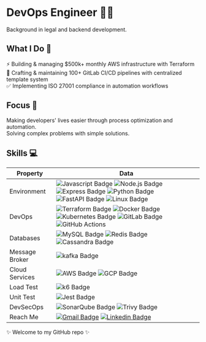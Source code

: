 # DevOps Engineer 👨‍💻
Background in legal and backend development. 

## What I Do 🚀
⚡ Building & managing $500k+ monthly AWS infrastructure with Terraform  
🔄 Crafting & maintaining 100+ GitLab CI/CD pipelines with centralized template system  
✅ Implementing ISO 27001 compliance in automation workflows  

## Focus 🎯
Making developers' lives easier through process optimization and automation.  
Solving complex problems with simple solutions.

##  Skills 💻
| Property       | Data                                                                                                                                                                                                                                                                                                                                                                                                                                                                                                                                                                                                                                                   |
| -------------- | ------------------------------------------------------------------------------------------------------------------------------------------------------------------------------------------------------------------------------------------------------------------------------------------------------------------------------------------------------------------------------------------------------------------------------------------------------------------------------------------------------------------------------------------------------------------------------------------------------------------------------------------------------ |
| Environment    | ![Javascript Badge](https://img.shields.io/badge/-JavaScript-F7DF1E?style=flat&logo=Javascript&logoColor=white) ![Node.js Badge](https://img.shields.io/badge/-Nodejs-5FA04E?style=flat&logo=nodedotjs&logoColor=white) ![Express Badge](https://img.shields.io/badge/-Express-lightgray?style=flat&logo=express&logoColor=white) ![Python Badge](https://img.shields.io/badge/-Python-3776AB?style=flat&logo=python&logoColor=white) ![FastAPI Badge](https://img.shields.io/badge/-FastAPI-009688?style=flat&logo=fastapi&logoColor=white) ![Linux Badge](https://img.shields.io/badge/-Linux-FCC624?style=flat&logo=linux&logoColor=white) |
| DevOps         | ![Terraform Badge](https://img.shields.io/badge/-Terraform-844FBA?style=flat&logo=terraform&logoColor=white)  ![Docker Badge](https://img.shields.io/badge/-Docker-2496ED?style=flat&logo=docker&logoColor=white) ![Kubernetes Badge](https://img.shields.io/badge/-Kubernetes-326CE5?style=flat&logo=kubernetes&logoColor=white) ![GitLab Badge](https://img.shields.io/badge/-GitLab-FC6D26?logo=gitlab&logoColor=white) ![GitHub Actions](https://img.shields.io/badge/-GitHub%20Actions-2088FF?logo=githubactions&logoColor=white)                                                                                                                 |
| Databases      | ![MySQL Badge](https://img.shields.io/badge/-MySQL-4479A1?style=flat&logo=mysql&logoColor=white) ![Redis Badge](https://img.shields.io/badge/-Redis-FF4438?style=flat&logo=redis&logoColor=white)  ![Cassandra Badge](https://img.shields.io/badge/-Apache%20Cassandra-1287B1?style=flat&logo=apachecassandra&logoColor=white)                                                                                                                                                                                                                                                                                                                              |
| Message Broker | ![kafka Badge](https://img.shields.io/badge/-Apache%20Kafka-231F20?style=flat&logo=apachekafka&logoColor=white)                                                                                                                                                                                                                                                                                                                                                                                                                                                                                                                                        |
| Cloud Services | ![AWS Badge](https://img.shields.io/badge/-AWS-232F3E?style=flat&logo=amazonwebservices&logoColor=white) ![GCP Badge](https://img.shields.io/badge/-GCP-4285F4?style=flat&logo=googlecloud&logoColor=white)                                                                                                                                                                                                                                                                                                                                                                                                                                            |
| Load Test      | ![k6 Badge](https://img.shields.io/badge/-k6-7D64FF?style=flat&logo=k6&logoColor=white)                                                                                                                                                                                                                                                                                                                                                                                                                                                                                                                                                                |
| Unit Test      | ![Jest Badge](https://img.shields.io/badge/-Jest-C21325?style=flat&logo=jest&logoColor=white)                                                                                                                                                                                                                                                                                                                                                                                                                                                                                                                                                          |
| DevSecOps      | ![SonarQube Badge](https://img.shields.io/badge/-SonarQube-4E9BCD?style=flat&logo=sonarqube&logoColor=white) ![Trivy Badge](https://img.shields.io/badge/-Trivy-1904DA?style=flat&logo=trivy&logoColor=white)                                                                                                                                                                                                                                                                                                                                                                                                                                          |
| Reach Me       | [![Gmail Badge](https://img.shields.io/badge/-Gmail-e54448?style=flat&logo=Gmail&logoColor=white)](mailto:liudahsing84@gmail.com) [![Linkedin Badge](https://img.shields.io/badge/-Linkedin-blue?style=flat&logo=Linkedin&logoColor=white)](https://www.linkedin.com/in/da-hsing-liu/)                                                                                                                                                                                                                                                                                                                                              |

✨ Welcome to my GitHub repo ✨  
